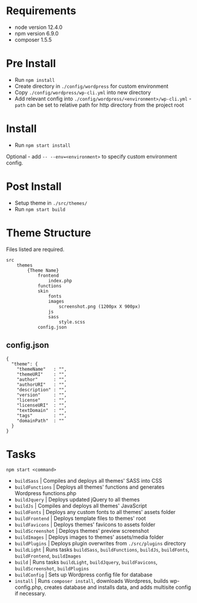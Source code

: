 # Requirements

- node version 12.4.0
- npm version 6.9.0
- composer 1.5.5

# Pre Install

- Run `npm install`
- Create directory in `./config/wordpress` for custom environment
- Copy `./config/wordpress/wp-cli.yml` into new directory
- Add relevant config into `./config/wordpress/<environment>/wp-cli.yml` - `path` can be set to relative path for http directory from the project root

# Install

- Run `npm start install`

Optional - add `-- --env=<environment>` to specify custom environment config.

# Post Install

- Setup theme in `./src/themes/`
- Run `npm start build`

# Theme Structure

Files listed are required.

```
src
    themes
        {Theme Name}
            frontend
                index.php
            functions
            skin
                fonts
                images
                    screenshot.png (1200px X 900px)
                js
                sass
                    style.scss
            config.json
```

## config.json

```
{
  "theme": {
    "themeName"   : "",
    "themeURI"    : "",
    "author"      : "",
    "authorURI"   : "",
    "description" : "",
    "version"     : "",
    "license"     : "",
    "licenseURI"  : "",
    "textDomain"  : "",
    "tags"        : "",
    "domainPath"  : ""
  }
}
```

# Tasks

`npm start <command>`

- `buildSass` | Compiles and deploys all themes' SASS into CSS
- `buildFunctions` | Deploys all themes' functions and generates Wordpress functions.php
- `buildJquery` | Deploys updated jQuery to all themes
- `buildJs` | Compiles and deploys all themes' JavaScript 
- `buildFonts` | Deploys any custom fonts to all themes' assets folder
- `buildFrontend` | Deploys template files to themes' root
- `buildFavicons` | Deploys themes' favicons to assets folder
- `buildScreenshot` | Deploys themes' preview screenshot
- `buildImages` | Deploys images to themes' assets/media folder
- `buildPlugins` | Deploys plugin overwrites from `./src/plugins` directory
- `buildLight` | Runs tasks `buildSass`, `buildFunctions`, `buildJs`, `buildFonts`, `buildFrontend`, `buildImages`
- `build` | Runs tasks `buildLight`, `buildJquery`, `buildFavicons`, `buildScreenshot`, `buildPlugins`
- `buildConfig` | Sets up Wordpress config file for database
- `install` | Runs `composer install`, downloads Wordpress, builds wp-config.php, creates database and installs data, and adds multisite config if necessary. 